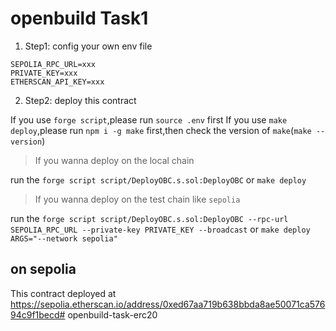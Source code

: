 # openbuild Task1

1. Step1: config your own env file
```shell
SEPOLIA_RPC_URL=xxx
PRIVATE_KEY=xxx
ETHERSCAN_API_KEY=xxx
```

2. Step2: deploy this contract

If you use `forge script`,please run `source .env` first
If you use `make deploy`,please run `npm i -g make` first,then check the version of `make`(`make --version`)

>If you wanna deploy on the local chain

run the `forge script script/DeployOBC.s.sol:DeployOBC` or `make deploy`

>If you wanna deploy on the test chain like `sepolia`

run the `forge script script/DeployOBC.s.sol:DeployOBC --rpc-url SEPOLIA_RPC_URL --private-key PRIVATE_KEY --broadcast` or `make deploy ARGS="--network sepolia"`

## on sepolia

This contract deployed at https://sepolia.etherscan.io/address/0xed67aa719b638bbda8ae50071ca57694c9f1becd# openbuild-task-erc20

